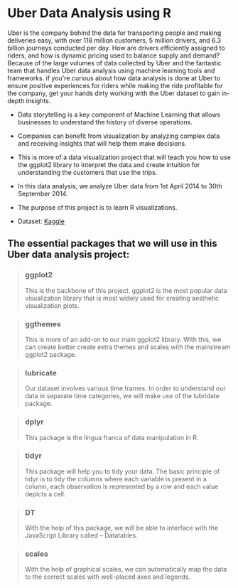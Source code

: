 # Uber Data Analysis using R

Uber is the company behind the data for transporting people and making deliveries easy, with over 118 million customers, 5 million drivers, and 6.3 billion journeys conducted per day. 
How are drivers efficiently assigned to riders, and how is dynamic pricing used to balance supply and demand? 
Because of the large volumes of data collected by Uber and the fantastic team that handles Uber data analysis using machine learning tools and frameworks.
if you're curious about how data analysis is done at Uber to ensure positive experiences for riders while making the ride profitable for the company, get your hands dirty working with the Uber dataset to gain in-depth insights.




- Data storytelling is a key component of Machine Learning that allows businesses to understand the history of diverse operations. 
- Companies can benefit from visualization by analyzing complex data and receiving insights that will help them make decisions. 
- This is more of a data visualization project that will teach you how to use the ggplot2 library to interpret the data and create intuition for understanding the customers that use the trips.

- In this data analysis, we analyze Uber data from 1st April 2014 to 30th September 2014.

- The purpose of this project is to learn R visualizations.
  
- Dataset: [Kaggle](https://www.kaggle.com/datasets/amirmotefaker/uber-dataset-from-april-to-september-2014)

## The essential packages that we will use in this Uber data analysis project:

>### ggplot2
>This is the backbone of this project. ggplot2 is the most popular data visualization library that is most widely used for creating aesthetic visualization plots.

>### ggthemes
>This is more of an add-on to our main ggplot2 library. With this, we can create better create extra themes and scales with the mainstream ggplot2 package.

>### lubricate
>Our dataset involves various time frames. In order to understand our data in separate time categories, we will make use of the lubridate package.

>### dplyr
>This package is the lingua franca of data manipulation in R.

>### tidyr
>This package will help you to tidy your data. The basic principle of tidyr is to tidy the columns where each variable is present in a column, each observation is represented by a row and each value depicts a cell.

>### DT
>With the help of this package, we will be able to interface with the JavaScript Library called – Datatables.

>### scales
>With the help of graphical scales, we can automatically map the data to the correct scales with well-placed axes and legends.
